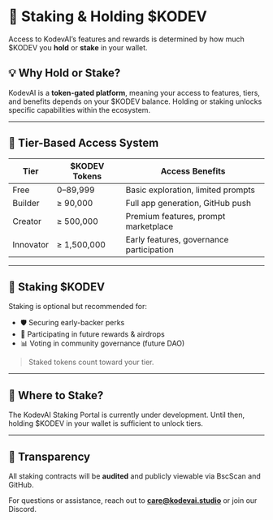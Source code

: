 # 🔐 Staking & Holding $KODEV

Access to KodevAI’s features and rewards is determined by how much $KODEV you **hold** or **stake** in your wallet.

## 💡 Why Hold or Stake?

KodevAI is a **token-gated platform**, meaning your access to features, tiers, and benefits depends on your $KODEV balance. Holding or staking unlocks specific capabilities within the ecosystem.

---

## 🎯 Tier-Based Access System

| Tier        | $KODEV Tokens | Access Benefits                          |
|-------------|----------------|------------------------------------------|
| Free        | 0–89,999       | Basic exploration, limited prompts       |
| Builder     | ≥ 90,000       | Full app generation, GitHub push         |
| Creator     | ≥ 500,000      | Premium features, prompt marketplace     |
| Innovator   | ≥ 1,500,000    | Early features, governance participation |

---

## 💎 Staking $KODEV

Staking is optional but recommended for:

- 🛡️ Securing early-backer perks
- 🎁 Participating in future rewards & airdrops
- 📊 Voting in community governance (future DAO)

> Staked tokens count toward your tier.

---

## 🔄 Where to Stake?

The KodevAI Staking Portal is currently under development. Until then, holding $KODEV in your wallet is sufficient to unlock tiers.

---

## 🧾 Transparency

All staking contracts will be **audited** and publicly viewable via BscScan and GitHub.

For questions or assistance, reach out to **[care@kodevai.studio](mailto:care@kodevai.studio)** or join our Discord.
